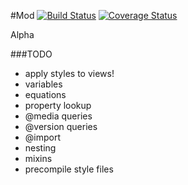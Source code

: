 #Mod [![Build Status](https://travis-ci.org/cloudkite/Mod.png?branch=master)](https://travis-ci.org/cloudkite/Mod) [![Coverage Status](https://coveralls.io/repos/cloudkite/Mod/badge.png?branch=master)](https://coveralls.io/r/cloudkite/Mod?branch=master)

Alpha

###TODO

- apply styles to views!
- variables
- equations
- property lookup
- @media queries
- @version queries
- @import
- nesting
- mixins
- precompile style files

